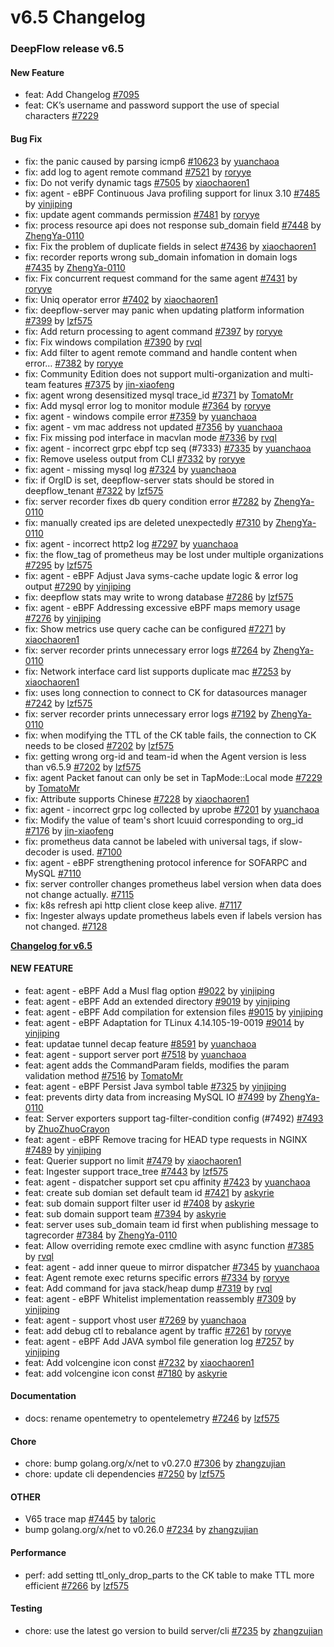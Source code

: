 # v6.5 Changelog

### DeepFlow release v6.5

#### New Feature
* feat: Add Changelog [#7095](https://github.com/deepflowio/deepflow/pull/7095)
* feat: CK’s username and password support the use of special characters [#7229](https://github.com/deepflowio/deepflow/pull/7119)

#### Bug Fix
* fix: the panic caused by parsing icmp6 [#10623](https://github.com/deepflowio/deepflow/pull/10623) by [yuanchaoa](https://github.com/yuanchaoa)
* fix: add log to agent remote command [#7521](https://github.com/deepflowio/deepflow/pull/7521) by [roryye](https://github.com/roryye)
* fix: Do not verify dynamic tags [#7505](https://github.com/deepflowio/deepflow/pull/7505) by [xiaochaoren1](https://github.com/xiaochaoren1)
* fix: agent - eBPF Continuous Java profiling support for linux 3.10 [#7485](https://github.com/deepflowio/deepflow/pull/7485) by [yinjiping](https://github.com/yinjiping)
* fix: update agent commands permission [#7481](https://github.com/deepflowio/deepflow/pull/7481) by [roryye](https://github.com/roryye)
* fix: process resource api does not response sub_domain field [#7448](https://github.com/deepflowio/deepflow/pull/7448) by [ZhengYa-0110](https://github.com/ZhengYa-0110)
* fix: Fix the problem of duplicate fields in select [#7436](https://github.com/deepflowio/deepflow/pull/7436) by [xiaochaoren1](https://github.com/xiaochaoren1)
* fix: recorder reports wrong sub_domain infomation in domain logs [#7435](https://github.com/deepflowio/deepflow/pull/7435) by [ZhengYa-0110](https://github.com/ZhengYa-0110)
* fix: Fix concurrent request command for the same agent [#7431](https://github.com/deepflowio/deepflow/pull/7431) by [roryye](https://github.com/roryye)
* fix: Uniq operator error [#7402](https://github.com/deepflowio/deepflow/pull/7402) by [xiaochaoren1](https://github.com/xiaochaoren1)
* fix: deepflow-server may panic when updating platform information [#7399](https://github.com/deepflowio/deepflow/pull/7399) by [lzf575](https://github.com/lzf575)
* fix: Add return processing to agent command [#7397](https://github.com/deepflowio/deepflow/pull/7397) by [roryye](https://github.com/roryye)
* fix: Fix windows compilation [#7390](https://github.com/deepflowio/deepflow/pull/7390) by [rvql](https://github.com/rvql)
* fix: Add filter to agent remote command and handle content when error… [#7382](https://github.com/deepflowio/deepflow/pull/7382) by [roryye](https://github.com/roryye)
* fix: Community Edition does not support multi-organization and multi-team features [#7375](https://github.com/deepflowio/deepflow/pull/7375) by [jin-xiaofeng](https://github.com/jin-xiaofeng)
* fix: agent wrong desensitized mysql trace_id [#7371](https://github.com/deepflowio/deepflow/pull/7371) by [TomatoMr](https://github.com/TomatoMr)
* fix: Add mysql error log to monitor module [#7364](https://github.com/deepflowio/deepflow/pull/7364) by [roryye](https://github.com/roryye)
* fix: agent - windows compile error [#7359](https://github.com/deepflowio/deepflow/pull/7359) by [yuanchaoa](https://github.com/yuanchaoa)
* fix: agent - vm mac address not updated [#7356](https://github.com/deepflowio/deepflow/pull/7356) by [yuanchaoa](https://github.com/yuanchaoa)
* fix: Fix missing pod interface in macvlan mode [#7336](https://github.com/deepflowio/deepflow/pull/7336) by [rvql](https://github.com/rvql)
* fix: agent - incorrect grpc ebpf tcp seq (#7333) [#7335](https://github.com/deepflowio/deepflow/pull/7335) by [yuanchaoa](https://github.com/yuanchaoa)
* fix: Remove useless output from CLI [#7332](https://github.com/deepflowio/deepflow/pull/7332) by [roryye](https://github.com/roryye)
* fix: agent - missing mysql log [#7324](https://github.com/deepflowio/deepflow/pull/7324) by [yuanchaoa](https://github.com/yuanchaoa)
* fix: if OrgID is set, deepflow-server stats should be stored in deepflow_tenant [#7322](https://github.com/deepflowio/deepflow/pull/7322) by [lzf575](https://github.com/lzf575)
* fix: server recorder fixes db query condition error [#7282](https://github.com/deepflowio/deepflow/pull/7282) by [ZhengYa-0110](https://github.com/ZhengYa-0110)
* fix: manually created ips are deleted unexpectedly [#7310](https://github.com/deepflowio/deepflow/pull/7310) by [ZhengYa-0110](https://github.com/ZhengYa-0110)
* fix: agent - incorrect http2 log [#7297](https://github.com/deepflowio/deepflow/pull/7297) by [yuanchaoa](https://github.com/yuanchaoa)
* fix: the flow_tag of prometheus may be lost under multiple organizations [#7295](https://github.com/deepflowio/deepflow/pull/7295) by [lzf575](https://github.com/lzf575)
* fix: agent - eBPF Adjust Java syms-cache update logic & error log output [#7290](https://github.com/deepflowio/deepflow/pull/7290) by [yinjiping](https://github.com/yinjiping)
* fix: deepflow stats may write to wrong database [#7286](https://github.com/deepflowio/deepflow/pull/7286) by [lzf575](https://github.com/lzf575)
* fix: agent - eBPF Addressing excessive eBPF maps memory usage [#7276](https://github.com/deepflowio/deepflow/pull/7276) by [yinjiping](https://github.com/yinjiping)
* fix: Show metrics use query cache can be configured [#7271](https://github.com/deepflowio/deepflow/pull/7271) by [xiaochaoren1](https://github.com/xiaochaoren1)
* fix: server recorder prints unnecessary error logs [#7264](https://github.com/deepflowio/deepflow/pull/7264) by [ZhengYa-0110](https://github.com/ZhengYa-0110)
* fix: Network interface card list supports duplicate mac [#7253](https://github.com/deepflowio/deepflow/pull/7253) by [xiaochaoren1](https://github.com/xiaochaoren1)
* fix: uses long connection to connect to CK for datasources manager [#7242](https://github.com/deepflowio/deepflow/pull/7242) by [lzf575](https://github.com/lzf575)
* fix: server recorder prints unnecessary error logs [#7192](https://github.com/deepflowio/deepflow/pull/7192) by [ZhengYa-0110](https://github.com/ZhengYa-0110)
* fix: when modifying the TTL of the CK table fails, the connection to CK needs to be closed [#7202](https://github.com/deepflowio/deepflow/pull/7202) by [lzf575](https://github.com/lzf575)
* fix: getting wrong org-id and team-id when the Agent version is less than v6.5.9 [#7202](https://github.com/deepflowio/deepflow/pull/7202) by [lzf575](https://github.com/lzf575)
* fix: agent Packet fanout can only be set in TapMode::Local mode [#7229](https://github.com/deepflowio/deepflow/pull/7229) by [TomatoMr](https://github.com/TomatoMr)
* fix: Attribute supports Chinese [#7228](https://github.com/deepflowio/deepflow/pull/7228) by [xiaochaoren1](https://github.com/xiaochaoren1)
* fix: agent - incorrect grpc log collected by uprobe [#7201](https://github.com/deepflowio/deepflow/pull/7201) by [yuanchaoa](https://github.com/yuanchaoa)
* fix: Modify the value of team's short lcuuid corresponding to org_id [#7176](https://github.com/deepflowio/deepflow/pull/7176) by [jin-xiaofeng](https://github.com/jin-xiaofeng)
* fix: prometheus data cannot be labeled with universal tags, if slow-decoder is used. [#7100](https://github.com/deepflowio/deepflow/pull/7100)
* fix: agent - eBPF strengthening protocol inference for SOFARPC and MySQL [#7110](https://github.com/deepflowio/deepflow/pull/7110)
* fix: server controller changes prometheus label version when data does not change actually. [#7115](https://github.com/deepflowio/deepflow/pull/7115)
* fix: k8s refresh api http client close keep alive. [#7117](https://github.com/deepflowio/deepflow/pull/7117)
* fix: Ingester always update prometheus labels even if labels version has not changed.  [#7128](https://github.com/deepflowio/deepflow/pull/7128)

**[Changelog for v6.5](https://www.deepflow.io/docs/release-notes/release-6.5-ce)**<br/>

#### NEW FEATURE
* feat: agent - eBPF Add a Musl flag option [#9022](https://github.com/deepflowio/deepflow/pull/9022) by [yinjiping](https://github.com/yinjiping)
* feat: agent - eBPF Add an extended directory [#9019](https://github.com/deepflowio/deepflow/pull/9019) by [yinjiping](https://github.com/yinjiping)
* feat: agent - eBPF Add compilation for extension files [#9015](https://github.com/deepflowio/deepflow/pull/9015) by [yinjiping](https://github.com/yinjiping)
* feat: agent - eBPF Adaptation for TLinux 4.14.105-19-0019 [#9014](https://github.com/deepflowio/deepflow/pull/9014) by [yinjiping](https://github.com/yinjiping)
* feat: updatae tunnel decap feature [#8591](https://github.com/deepflowio/deepflow/pull/8591) by [yuanchaoa](https://github.com/yuanchaoa)
* feat: agent - support server port [#7518](https://github.com/deepflowio/deepflow/pull/7518) by [yuanchaoa](https://github.com/yuanchaoa)
* feat: agent adds the CommandParam fields, modifies the param validation method [#7516](https://github.com/deepflowio/deepflow/pull/7516) by [TomatoMr](https://github.com/TomatoMr)
* feat: agent - eBPF Persist Java symbol table [#7325](https://github.com/deepflowio/deepflow/pull/7325) by [yinjiping](https://github.com/yinjiping)
* feat: prevents dirty data from increasing MySQL IO [#7499](https://github.com/deepflowio/deepflow/pull/7499) by [ZhengYa-0110](https://github.com/ZhengYa-0110)
* feat: Server exporters support tag-filter-condition config (#7492) [#7493](https://github.com/deepflowio/deepflow/pull/7493) by [ZhuoZhuoCrayon](https://github.com/ZhuoZhuoCrayon)
* feat: agent - eBPF Remove tracing for HEAD type requests in NGINX [#7489](https://github.com/deepflowio/deepflow/pull/7489) by [yinjiping](https://github.com/yinjiping)
* feat: Querier support no limit [#7479](https://github.com/deepflowio/deepflow/pull/7479) by [xiaochaoren1](https://github.com/xiaochaoren1)
* feat:  Ingester support trace_tree [#7443](https://github.com/deepflowio/deepflow/pull/7443) by [lzf575](https://github.com/lzf575)
* feat: agent - dispatcher support set cpu affinity [#7423](https://github.com/deepflowio/deepflow/pull/7423) by [yuanchaoa](https://github.com/yuanchaoa)
* feat: create sub domian set default team id [#7421](https://github.com/deepflowio/deepflow/pull/7421) by [askyrie](https://github.com/askyrie)
* feat: sub domain support filter user id [#7408](https://github.com/deepflowio/deepflow/pull/7408) by [askyrie](https://github.com/askyrie)
* feat: sub domain support team [#7394](https://github.com/deepflowio/deepflow/pull/7394) by [askyrie](https://github.com/askyrie)
* feat: server uses sub_domain team id first when publishing message to tagrecorder [#7384](https://github.com/deepflowio/deepflow/pull/7384) by [ZhengYa-0110](https://github.com/ZhengYa-0110)
* feat: Allow overriding remote exec cmdline with async function [#7385](https://github.com/deepflowio/deepflow/pull/7385) by [rvql](https://github.com/rvql)
* feat: agent - add inner queue to mirror dispatcher [#7345](https://github.com/deepflowio/deepflow/pull/7345) by [yuanchaoa](https://github.com/yuanchaoa)
* feat: Agent remote exec returns specific errors [#7334](https://github.com/deepflowio/deepflow/pull/7334) by [roryye](https://github.com/roryye)
* feat: Add command for java stack/heap dump [#7319](https://github.com/deepflowio/deepflow/pull/7319) by [rvql](https://github.com/rvql)
* feat: agent - eBPF Whitelist implementation reassembly [#7309](https://github.com/deepflowio/deepflow/pull/7309) by [yinjiping](https://github.com/yinjiping)
* feat: agent - support vhost user [#7269](https://github.com/deepflowio/deepflow/pull/7269) by [yuanchaoa](https://github.com/yuanchaoa)
* feat: add debug ctl to rebalance agent by traffic [#7261](https://github.com/deepflowio/deepflow/pull/7261) by [roryye](https://github.com/roryye)
* feat: agent - eBPF Add JAVA symbol file generation log [#7257](https://github.com/deepflowio/deepflow/pull/7257) by [yinjiping](https://github.com/yinjiping)
* feat: Add volcengine icon const [#7232](https://github.com/deepflowio/deepflow/pull/7232) by [xiaochaoren1](https://github.com/xiaochaoren1)
* feat: add volcengine icon const [#7180](https://github.com/deepflowio/deepflow/pull/7180) by [askyrie](https://github.com/askyrie)

#### Documentation
* docs: rename opentemetry to opentelemetry [#7246](https://github.com/deepflowio/deepflow/pull/7246) by [lzf575](https://github.com/lzf575)


#### Chore
* chore: bump golang.org/x/net to v0.27.0 [#7306](https://github.com/deepflowio/deepflow/pull/7306) by [zhangzujian](https://github.com/zhangzujian)
* chore: update cli dependencies [#7250](https://github.com/deepflowio/deepflow/pull/7250) by [lzf575](https://github.com/lzf575)

#### OTHER
* V65 trace map [#7445](https://github.com/deepflowio/deepflow/pull/7445) by [taloric](https://github.com/taloric)
* bump golang.org/x/net to v0.26.0 [#7234](https://github.com/deepflowio/deepflow/pull/7234) by [zhangzujian](https://github.com/zhangzujian)

#### Performance
* perf: add setting ttl_only_drop_parts to the CK table to make TTL more efficient [#7266](https://github.com/deepflowio/deepflow/pull/7266) by [lzf575](https://github.com/lzf575)


#### Testing
* chore: use the latest go version to build server/cli [#7235](https://github.com/deepflowio/deepflow/pull/7235) by [zhangzujian](https://github.com/zhangzujian)
